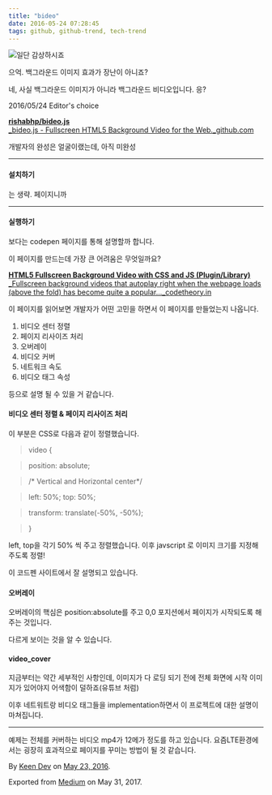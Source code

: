 ```yaml
---
title: "bideo"
date: 2016-05-24 07:28:45
tags: github, github-trend, tech-trend 
---
```



![][image0]일단 감상하시죠

으억. 백그라운드 이미지 효과가 장난이 아니죠?

네, 사실 백그라운드 이미지가 아니라 백그라운드 비디오입니다. 응?

2016/05/24 Editor's choice

[**rishabhp/bideo.js**  
_bideo.js - Fullscreen HTML5 Background Video for the Web._github.com][anchor0][][anchor1]

개발자의 완성은 얼굴이랬는데, 아직 미완성

---

#### 설치하기

는 생략. 페이지니까

---

#### 실행하기

보다는 codepen 페이지를 통해 설명할까 합니다.

이 페이지를 만드는데 가장 큰 어려움은 무엇일까요?

[**HTML5 Fullscreen Background Video with CSS and JS (Plugin/Library)**  
_Fullscreen background videos that autoplay right when the webpage loads (above the fold) has become quite a popular..._codetheory.in][anchor2][][anchor3]

이 페이지를 읽어보면 개발자가 어떤 고민을 하면서 이 페이지를 만들었는지 나옵니다.

1. 비디오 센터 정렬
2. 페이지 리사이즈 처리
3. 오버레이
4. 비디오 커버
5. 네트워크 속도
6. 비디오 태그 속성

등으로 설명 될 수 있을 거 같습니다.

#### 비디오 센터 정렬 & 페이지 리사이즈 처리

이 부분은 CSS로 다음과 같이 정렬했습니다.
> 
> video {

> position: absolute;

> /\* Vertical and Horizontal center\*/

> left: 50%; top: 50%;

> transform: translate(-50%, -50%);

> }

left, top을 각기 50% 씩 주고 정렬했습니다. 이후 javscript 로 이미지 크기를 지정해 주도록 정렬!

이 코드펜 사이트에서 잘 설명되고 있습니다.

#### 오버레이

오버레이의 핵심은 position:absolute를 주고 0,0 포지션에서 페이지가 시작되도록 해 주는 것입니다.

다르게 보이는 것을 알 수 있습니다.

#### video\_cover

지금부터는 약간 세부적인 사항인데, 이미지가 다 로딩 되기 전에 전체 화면에 시작 이미지가 있어야지 어색함이 덜하죠(유튜브 처럼)

이후 네트워트랑 비디오 태그들을 implementation하면서 이 프로젝트에 대한 설명이 마쳐집니다.

---

예제는 전체를 커버하는 비디오 mp4가 12메가 정도를 하고 있습니다. 요즘LTE환경에서는 굉장히 효과적으로 페이지를 꾸미는 방법이 될 것 같습니다.

By [Keen Dev][anchor4] on [May 23, 2016][anchor5].

Exported from [Medium][anchor6] on May 31, 2017\.


[anchor0]: https://github.com/rishabhp/bideo.js "https://github.com/rishabhp/bideo.js"
[anchor1]: https://github.com/rishabhp/bideo.js
[anchor2]: http://codetheory.in/html5-fullscreen-background-video/ "http://codetheory.in/html5-fullscreen-background-video/"
[anchor3]: http://codetheory.in/html5-fullscreen-background-video/
[anchor4]: https://medium.com/@keendev
[anchor5]: https://medium.com/p/a4d34ed3b856
[anchor6]: https://medium.com


[image0]: /images/1*3DJMQyyKU3B7KoE5acr_Ng.gi